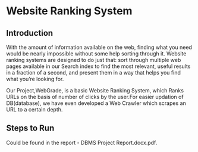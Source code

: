 # Website Ranking System

## Introduction

With the amount of information available on the web, finding what you need would be nearly impossible without some help sorting through it. Website ranking systems are designed to do just that: sort through multiple web pages available in our Search index to find the most relevant, useful results in a fraction of a second, and present them in a way that helps you find what you’re looking for.

Our Project,WebGrade, is a basic Website Ranking System, which Ranks URLs on the basis of number of clicks by the user.For easier updation of DB(database), we have even developed a Web Crawler which scrapes an URL to a certain depth.

## Steps to Run 

Could be found in the report - DBMS Project Report.docx.pdf. 

